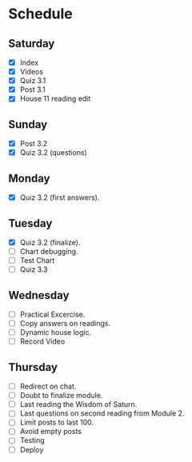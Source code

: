 # Schedule

## Saturday
* [X] Index
* [X] Videos
* [X] Quiz 3.1
* [X] Post 3.1
* [X] House 11 reading edit 

## Sunday
* [X] Post 3.2
* [X] Quiz 3.2 (questions)

## Monday 
* [X] Quiz 3.2 (first answers).

## Tuesday
* [X] Quiz 3.2 (finalize).
* [ ] Chart debugging.
* [ ] Test Chart
* [ ] Quiz 3.3

## Wednesday
* [ ] Practical Excercise.
* [ ] Copy answers on readings.
* [ ] Dynamic house logic. 
* [ ] Record Video

## Thursday
* [ ] Redirect on chat.
* [ ] Doubt to finalize module.
* [ ] Last reading the Wisdom of Saturn.
* [ ] Last questions on second reading from Module 2. 
* [ ] Limit posts to last 100.
* [ ] Avoid empty posts
* [ ] Testing
* [ ] Deploy
